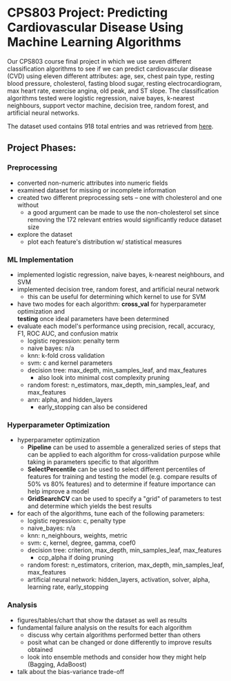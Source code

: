 # CPS803 Project: Predicting Cardiovascular Disease Using Machine Learning Algorithms

Our CPS803 course final project in which we use seven different classification
algorithms to see if we can predict cardiovascular disease (CVD) using eleven 
different attributes: age, sex, chest pain type, resting blood pressure, cholesterol,
fasting blood sugar, resting electrocardiogram, max heart rate, exercise angina, old
peak, and ST slope. The classification algorithms tested were logistic regression,
naive bayes, k-nearest neighbours, support vector machine, decision tree, random
forest, and artificial neural networks.

The dataset used contains 918 total entries and was retrieved from [here](https://www.kaggle.com/sanchman/heart-failure-prediction-using-pipelines).

## Project Phases:

### Preprocessing

- converted non-numeric attributes into numeric fields
- examined dataset for missing or incomplete information
- created two different preprocessing sets – one with cholesterol and one without
  * a good argument can be made to use the non-cholesterol set since
  removing the 172 relevant entries would significantly reduce dataset size
- explore the dataset
  * plot each feature's distribution w/ statistical measures

### ML Implementation

- implemented logistic regression, naive bayes, k-nearest neighbours, and SVM
- implemented decision tree, random forest, and artificial neural network
  * this can be useful for determining which kernel to use for SVM
- have two modes for each algorithm: **cross_val** for hyperparameter optimization and  
  **testing** once ideal parameters have been determined
- evaluate each model's performance using precision, recall, accuracy, 
F1, ROC AUC, and confusion matrix 
  * logistic regression: penalty term
  * naive bayes: n/a
  * knn: k-fold cross validation 
  * svm: c and kernel parameters
  * decision tree: max_depth, min_samples_leaf, and max_features
    * also look into minimal cost complexity pruning
  * random forest: n_estimators, max_depth, min_samples_leaf, and
  max_features
  * ann: alpha, and hidden_layers
    * early_stopping can also be considered


### Hyperparameter Optimization

- hyperparameter optimization 
  * **Pipeline** can be used to assemble a generalized series of steps that can
  be applied to each algorithm for cross-validation purpose while taking in 
  parameters specific to that algorithm
  * **SelectPercentile** can be used to select different percentiles of features
  for training and testing the model (e.g. compare results of 50% vs 80% 
  features) and to determine if feature importance can help improve a model
  * **GridSearchCV** can be used to specify a "grid" of parameters to test and 
  determine which yields the best results
- for each of the algorithms, tune each of the following parameters:
  * logistic regression: c, penalty type 
  * naive_bayes: n/a
  * knn: n_neighbours, weights, metric
  * svm: c, kernel, degree, gamma, coef0
  * decision tree: criterion, max_depth, min_samples_leaf, max_features
    * ccp_alpha if doing pruning
  * random forest: n_estimators, criterion, max_depth, min_samples_leaf, 
  max_features
  * artificial neural network: hidden_layers, activation, solver, alpha, learning 
  rate, early_stopping

### Analysis 

- figures/tables/chart that show the dataset as well as results
- fundamental failure analysis on the results for each algorithm
  * discuss why certain algorithms performed better than others
  * posit what can be changed or done differently to improve results obtained
  * look into ensemble methods and consider how they might help (Bagging, AdaBoost)
- talk about the bias-variance trade-off

